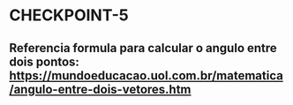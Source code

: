 # CHECKPOINT-5

## Referencia formula para calcular o angulo entre dois pontos: https://mundoeducacao.uol.com.br/matematica/angulo-entre-dois-vetores.htm
